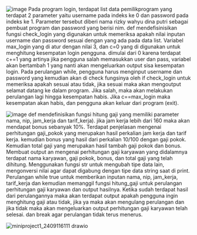 ![image](https://github.com/user-attachments/assets/1079f86f-1cc2-4e0d-9520-387d7e9491ce)
Pada program login, terdapat list data pemilikprogram yang terdapat 2 parameter yaitu username pada indeks ke 0 dan password pada indeks ke 1. Parameter tersebut diberi nama rizky wahyu dina putri sebagai pembuat program dan password yang berisi nim. 
def mendefisinisikan fungsi check_login yang digunakan untuk memeriksa apakah nilai inputan username dan password sesuai dengan yang ada pada data list.
Variabel max_login yang di atur dengan nilai 3, dan c=0 yang di digunakan untuk menghitung kesempatan login pengguna. dimulai dari 0 karena terdapat c+=1 yang artinya jika pengguna salah memasukkan user dan pass, variabel akan bertambah 1 yang nanti akan mengeluarkan output sisa kesempatan login. Pada perulangan while, pengguna harus menginput username dan password yang kemudian akan di check fungsinya oleh if check_login untuk memeriksa apakah sesuai atau tidak, jika sesuai maka akan mengoutput selamat datang ke dalam program. Jika salah, maka akan melakukan perulangan lagi hingga kesempatan habis. Jika c==max_login maka kesempatan akan habis, dan pengguna akan keluar dari program (exit).

![image](https://github.com/user-attachments/assets/3e12e1c9-cdd1-42f8-b211-a006b6e074fb)
def mendefinisikan fungsi hitung gaji yang memiliki parameter nama, nip, jam_kerja dan tarif_kerja). jika jam kerja lebih dari 160 maka akan mendapat bonus sebanyak 10%.
Terdapat penjelasan mengenai perhitungan gaji_pokok yang merupakan hasil perkalian jam kerja dan tarif kerja. kemudian bonus yang hasil dari perkalian 10/100 dengan gaji pokok. Kemudian total gaji yang merupakan hasil tambah gaji pokok dan bonus. 
Membuat output an mengenai perhitungan gaji karyawan yang didalamnya terdapat nama karyawan, gaji pokok, bonus, dan total gaji yang telah dihitung. Menggunakan fungsi str untuk mengubah tipe data lain, mengonversi nilai agar dapat digabung dengan tipe data string saat di print.
Perulangan while true untuk memberikan inputan nama, nip, jam_kerja, tarif_kerja dan kemudian memanggil fungsi hitung_gaji untuk perulangan perhitungan gaji karyawan dan output hasilnya. Ketika sudah terdapat hasil dari perulangannya maka akan terdapat output apakah pengguna ingin menghitung gaji atau tidak, jika ya maka akan mengulang perulangan dan jika tidak maka akan mengeluarkan output perhitungan gaji karyawan telah selesai. dan break agar perulangan tidak terus menerus.

![miniproject1_2409116111 drawio](https://github.com/user-attachments/assets/ab08cd30-d361-4244-a772-3d67bf747c9b)








